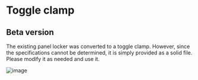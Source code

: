 # Toggle clamp

## Beta version

The existing panel locker was converted to a toggle clamp.
However, since the specifications cannot be determined, it is simply provided as a solid file.
Please modify it as needed and use it.

![image](https://github.com/v6cl/MyDIYthings/assets/16078263/54c1d408-0dc1-4c49-8d0b-8bd620ea5b54)

